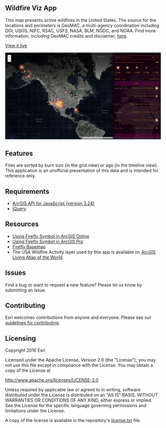 ## Wildfire Viz App

This map presents active wildfires in the United States. The source for the locations and perimeters is GeoMAC, a multi-agency coordination including DOI, USGS, NIFC, RSAC, USFS, NASA, BLM, NGDC, and NOAA. Find more information, including GeoMAC credits and disclaimer, [here](https://www.geomac.gov/about.shtml).

[View it live](https://vannizhang.github.io/wildfire-viz-app/)

![App](./img/screenshot.png)

## Features
Fires are sorted by burn size (in the grid view) or age (in the timeline view). This application is an unofficial presentation of this data and is intended for reference only. 

## Requirements

- [ArcGIS API for JavaScript (version 3.24)](https://developers.arcgis.com/javascript/index.html)
- [jQuery](http://jquery.com/)


## Resources

* [Using Firefly Symbol in ArcGIS Online](https://www.esri.com/arcgis-blog/products/arcgis-living-atlas/mapping/whats-new-in-arcgis-online-firefly/)
* [Using Firefly Symbol in ArcGIS Pro](https://www.esri.com/arcgis-blog/products/arcgis-pro/mapping/steal-this-firefly-style-please/)
* [Firefly Basemap](https://livingatlas.arcgis.com/en/browse/#d=1&q=%22World%20Imagery%20(Firefly)%22)
* The USA Wildfire Activity layer used by this app is available on [ArcGIS Living Atlas of the World](https://livingatlas.arcgis.com/en/browse/#d=1&q=%22USA%20Wildfire%20Activity%22).

## Issues

Find a bug or want to request a new feature?  Please let us know by submitting an issue.

## Contributing

Esri welcomes contributions from anyone and everyone. Please see our [guidelines for contributing](https://github.com/esri/contributing).

## Licensing
Copyright 2016 Esri

Licensed under the Apache License, Version 2.0 (the "License");
you may not use this file except in compliance with the License.
You may obtain a copy of the License at

   http://www.apache.org/licenses/LICENSE-2.0

Unless required by applicable law or agreed to in writing, software
distributed under the License is distributed on an "AS IS" BASIS,
WITHOUT WARRANTIES OR CONDITIONS OF ANY KIND, either express or implied.
See the License for the specific language governing permissions and
limitations under the License.

A copy of the license is available in the repository's [license.txt](license.txt) file.